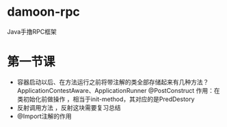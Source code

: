 # damoon-rpc
Java手撸RPC框架


 # 第一节课
* 容器启动以后、在方法运行之前将带注解的类全部存储起来有几种方法？  
  ApplicationContestAware、ApplicationRunner
  @PostConstruct 作用：在类初始化前做操作  ，相当于init-method，其对应的是PredDestory
* 反射调用方法 ，反射这块需要复习总结
* @Import注解的作用


